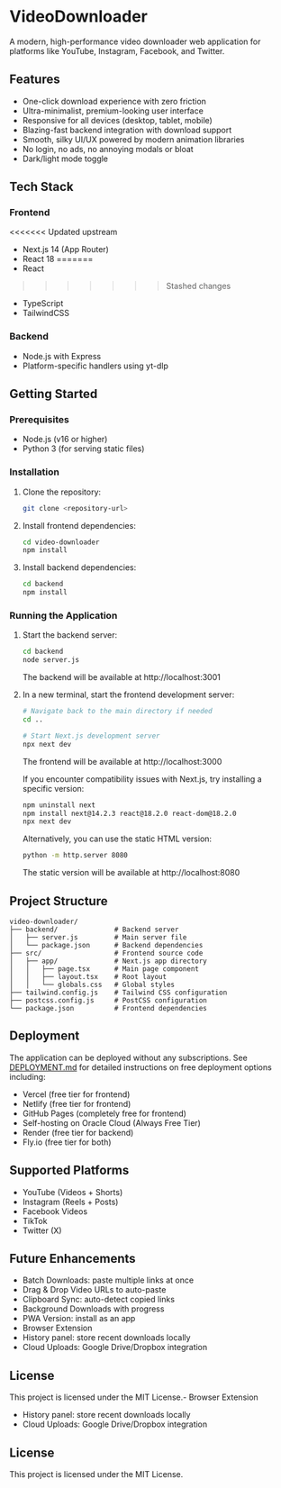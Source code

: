 # VideoDownloader

A modern, high-performance video downloader web application for platforms like YouTube, Instagram, Facebook, and Twitter.

## Features

- One-click download experience with zero friction
- Ultra-minimalist, premium-looking user interface
- Responsive for all devices (desktop, tablet, mobile)
- Blazing-fast backend integration with download support
- Smooth, silky UI/UX powered by modern animation libraries
- No login, no ads, no annoying modals or bloat
- Dark/light mode toggle

## Tech Stack

### Frontend
<<<<<<< Updated upstream
- Next.js 14 (App Router)
- React 18
=======
- React
>>>>>>> Stashed changes
- TypeScript
- TailwindCSS

### Backend
- Node.js with Express
- Platform-specific handlers using yt-dlp

## Getting Started

### Prerequisites
- Node.js (v16 or higher)
- Python 3 (for serving static files)

### Installation

1. Clone the repository:
   ```bash
   git clone <repository-url>
   ```

2. Install frontend dependencies:
   ```bash
   cd video-downloader
   npm install
   ```

3. Install backend dependencies:
   ```bash
   cd backend
   npm install
   ```

### Running the Application

1. Start the backend server:
   ```bash
   cd backend
   node server.js
   ```
   The backend will be available at http://localhost:3001

2. In a new terminal, start the frontend development server:
   ```bash
   # Navigate back to the main directory if needed
   cd ..
   
   # Start Next.js development server
   npx next dev
   ```
   The frontend will be available at http://localhost:3000

   If you encounter compatibility issues with Next.js, try installing a specific version:
   ```bash
   npm uninstall next
   npm install next@14.2.3 react@18.2.0 react-dom@18.2.0
   npx next dev
   ```

   Alternatively, you can use the static HTML version:
   ```bash
   python -m http.server 8080
   ```
   The static version will be available at http://localhost:8080

## Project Structure

```
video-downloader/
├── backend/              # Backend server
│   ├── server.js         # Main server file
│   └── package.json      # Backend dependencies
├── src/                  # Frontend source code
│   ├── app/              # Next.js app directory
│   │   ├── page.tsx      # Main page component
│   │   ├── layout.tsx    # Root layout
│   │   └── globals.css   # Global styles
├── tailwind.config.js    # Tailwind CSS configuration
├── postcss.config.js     # PostCSS configuration
└── package.json          # Frontend dependencies
```

## Deployment

The application can be deployed without any subscriptions. See [DEPLOYMENT.md](DEPLOYMENT.md) for detailed instructions on free deployment options including:

- Vercel (free tier for frontend)
- Netlify (free tier for frontend)
- GitHub Pages (completely free for frontend)
- Self-hosting on Oracle Cloud (Always Free Tier)
- Render (free tier for backend)
- Fly.io (free tier for both)

## Supported Platforms

- YouTube (Videos + Shorts)
- Instagram (Reels + Posts)
- Facebook Videos
- TikTok
- Twitter (X)

## Future Enhancements

- Batch Downloads: paste multiple links at once
- Drag & Drop Video URLs to auto-paste
- Clipboard Sync: auto-detect copied links
- Background Downloads with progress
- PWA Version: install as an app
- Browser Extension
- History panel: store recent downloads locally
- Cloud Uploads: Google Drive/Dropbox integration

## License

This project is licensed under the MIT License.- Browser Extension
- History panel: store recent downloads locally
- Cloud Uploads: Google Drive/Dropbox integration

## License

This project is licensed under the MIT License.
